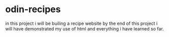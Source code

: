 # odin-recipes
in this project i will be builing a recipe website
by the end of this project i will have demonstrated my use of html and everything i have learned so far.
